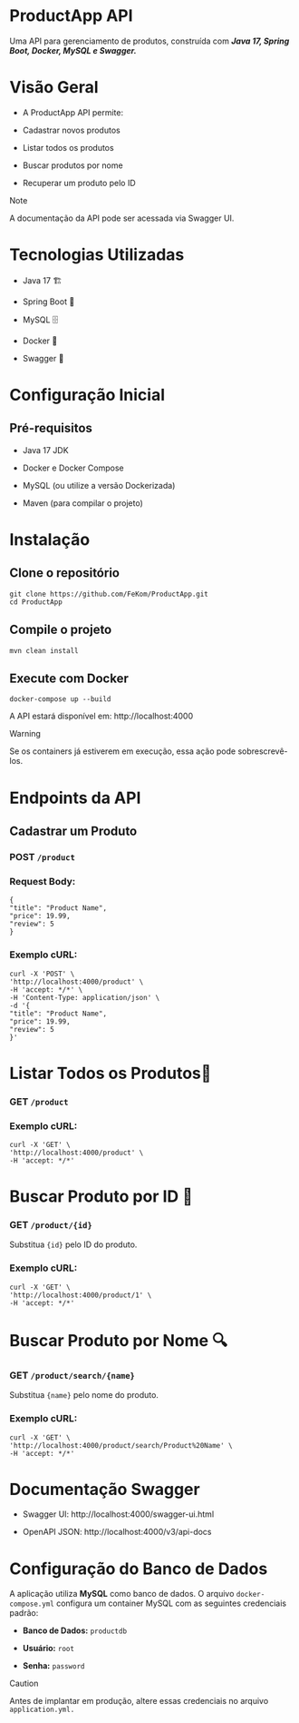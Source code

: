 # **ProductApp API**

Uma API para gerenciamento de produtos, construída com ***Java 17, Spring Boot, Docker, MySQL e Swagger.***

# **Visão Geral**

- A ProductApp API permite:

- Cadastrar novos produtos

- Listar todos os produtos

- Buscar produtos por nome

- Recuperar um produto pelo ID

>[!NOTE]
>A documentação da API pode ser acessada via Swagger UI.

# **Tecnologias Utilizadas**

- Java 17 🏗️

- Spring Boot 🚀

- MySQL 🗄️

- Docker 🐳

- Swagger 📜

# **Configuração Inicial**

## Pré-requisitos

- Java 17 JDK

- Docker e Docker Compose

- MySQL (ou utilize a versão Dockerizada)

- Maven (para compilar o projeto)

# **Instalação**

## Clone o repositório
```
git clone https://github.com/FeKom/ProductApp.git
cd ProductApp
```

## Compile o projeto

```
mvn clean install
```

## Execute com Docker 

```
docker-compose up --build
```

A API estará disponível em: http://localhost:4000

>[!WARNING]
>Se os containers já estiverem em execução, essa ação pode sobrescrevê-los.

# **Endpoints da API**

## Cadastrar um Produto 

### POST `/product`

### Request Body:
```
{
"title": "Product Name",
"price": 19.99,
"review": 5
}
```

### Exemplo cURL:

```
curl -X 'POST' \
'http://localhost:4000/product' \
-H 'accept: */*' \
-H 'Content-Type: application/json' \
-d '{
"title": "Product Name",
"price": 19.99,
"review": 5
}'
```

# **Listar Todos os Produtos**📜

### GET `/product`

### Exemplo cURL:
```
curl -X 'GET' \
'http://localhost:4000/product' \
-H 'accept: */*'
```

# **Buscar Produto por ID** 🔎

### GET `/product/{id}`

 Substitua `{id}` pelo ID do produto.

### Exemplo cURL:
```
curl -X 'GET' \
'http://localhost:4000/product/1' \
-H 'accept: */*'
```
# **Buscar Produto por Nome** 🔍

### GET `/product/search/{name}`

Substitua `{name}` pelo nome do produto.

### Exemplo cURL:
```
curl -X 'GET' \
'http://localhost:4000/product/search/Product%20Name' \
-H 'accept: */*'
```
# **Documentação Swagger**

- Swagger UI: http://localhost:4000/swagger-ui.html

- OpenAPI JSON: http://localhost:4000/v3/api-docs

# **Configuração do Banco de Dados**

A aplicação utiliza **MySQL** como banco de dados. O arquivo `docker-compose.yml` configura um container MySQL com as seguintes credenciais padrão:

- **Banco de Dados:**  `productdb`

- **Usuário:** `root`

- **Senha:** `password`

>[!CAUTION]
> Antes de implantar em produção, altere essas credenciais no arquivo `application.yml.`